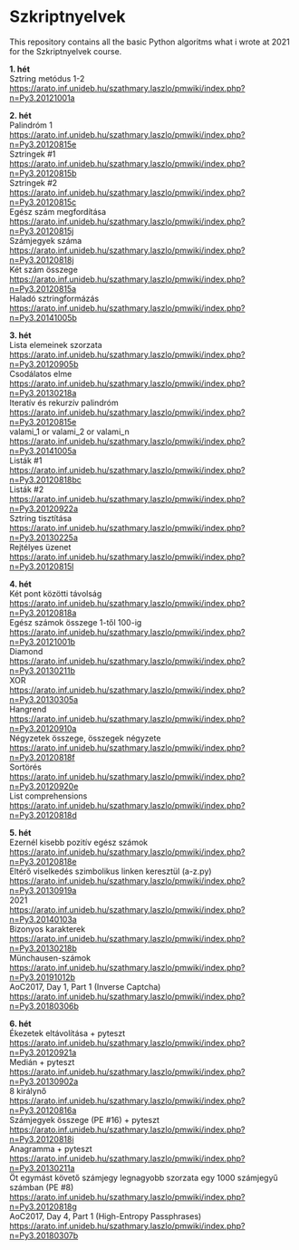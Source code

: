 # Szkriptnyelvek
This repository contains all the basic Python algoritms what i wrote at 2021 for the Szkriptnyelvek course.

__1. hét__  
Sztring metódus 1-2  
https://arato.inf.unideb.hu/szathmary.laszlo/pmwiki/index.php?n=Py3.20121001a

__2. hét__  
Palindróm 1  
https://arato.inf.unideb.hu/szathmary.laszlo/pmwiki/index.php?n=Py3.20120815e  
Sztringek #1  
https://arato.inf.unideb.hu/szathmary.laszlo/pmwiki/index.php?n=Py3.20120815b  
Sztringek #2  
https://arato.inf.unideb.hu/szathmary.laszlo/pmwiki/index.php?n=Py3.20120815c  
Egész szám megfordítása  
https://arato.inf.unideb.hu/szathmary.laszlo/pmwiki/index.php?n=Py3.20120815j  
Számjegyek száma  
https://arato.inf.unideb.hu/szathmary.laszlo/pmwiki/index.php?n=Py3.20120818j  
Két szám összege  
https://arato.inf.unideb.hu/szathmary.laszlo/pmwiki/index.php?n=Py3.20120815a  
Haladó sztringformázás  
https://arato.inf.unideb.hu/szathmary.laszlo/pmwiki/index.php?n=Py3.20141005b  

__3. hét__  
Lista elemeinek szorzata  
https://arato.inf.unideb.hu/szathmary.laszlo/pmwiki/index.php?n=Py3.20120905b  
Csodálatos elme  
https://arato.inf.unideb.hu/szathmary.laszlo/pmwiki/index.php?n=Py3.20130218a  
Iteratív és rekurzív palindróm  
https://arato.inf.unideb.hu/szathmary.laszlo/pmwiki/index.php?n=Py3.20120815e  
valami_1 or valami_2 or valami_n  
https://arato.inf.unideb.hu/szathmary.laszlo/pmwiki/index.php?n=Py3.20141005a  
Listák #1  
https://arato.inf.unideb.hu/szathmary.laszlo/pmwiki/index.php?n=Py3.20120818bc  
Listák #2  
https://arato.inf.unideb.hu/szathmary.laszlo/pmwiki/index.php?n=Py3.20120922a  
Sztring tisztítása  
https://arato.inf.unideb.hu/szathmary.laszlo/pmwiki/index.php?n=Py3.20130225a  
Rejtélyes üzenet  
https://arato.inf.unideb.hu/szathmary.laszlo/pmwiki/index.php?n=Py3.20120815l  

__4. hét__  
Két pont közötti távolság  
https://arato.inf.unideb.hu/szathmary.laszlo/pmwiki/index.php?n=Py3.20120818a  
Egész számok összege 1-től 100-ig  
https://arato.inf.unideb.hu/szathmary.laszlo/pmwiki/index.php?n=Py3.20121001b  
Diamond  
https://arato.inf.unideb.hu/szathmary.laszlo/pmwiki/index.php?n=Py3.20130211b  
XOR  
https://arato.inf.unideb.hu/szathmary.laszlo/pmwiki/index.php?n=Py3.20130305a  
Hangrend  
https://arato.inf.unideb.hu/szathmary.laszlo/pmwiki/index.php?n=Py3.20120910a  
Négyzetek összege, összegek négyzete  
https://arato.inf.unideb.hu/szathmary.laszlo/pmwiki/index.php?n=Py3.20120818f  
Sortörés  
https://arato.inf.unideb.hu/szathmary.laszlo/pmwiki/index.php?n=Py3.20120920e  
List comprehensions  
https://arato.inf.unideb.hu/szathmary.laszlo/pmwiki/index.php?n=Py3.20120818d  

__5. hét__  
Ezernél kisebb pozitív egész számok  
https://arato.inf.unideb.hu/szathmary.laszlo/pmwiki/index.php?n=Py3.20120818e  
Eltérő viselkedés szimbolikus linken keresztül (a-z.py)  
https://arato.inf.unideb.hu/szathmary.laszlo/pmwiki/index.php?n=Py3.20130919a  
2021  
https://arato.inf.unideb.hu/szathmary.laszlo/pmwiki/index.php?n=Py3.20140103a  
Bizonyos karakterek  
https://arato.inf.unideb.hu/szathmary.laszlo/pmwiki/index.php?n=Py3.20130218b  
Münchausen-számok  
https://arato.inf.unideb.hu/szathmary.laszlo/pmwiki/index.php?n=Py3.20191012b  
AoC2017, Day 1, Part 1 (Inverse Captcha)  
https://arato.inf.unideb.hu/szathmary.laszlo/pmwiki/index.php?n=Py3.20180306b  

__6. hét__  
Ékezetek eltávolítása + pyteszt  
https://arato.inf.unideb.hu/szathmary.laszlo/pmwiki/index.php?n=Py3.20120921a  
Medián + pyteszt  
https://arato.inf.unideb.hu/szathmary.laszlo/pmwiki/index.php?n=Py3.20130902a  
8 királynő  
https://arato.inf.unideb.hu/szathmary.laszlo/pmwiki/index.php?n=Py3.20120816a  
Számjegyek összege (PE #16) + pyteszt  
https://arato.inf.unideb.hu/szathmary.laszlo/pmwiki/index.php?n=Py3.20120818i  
Anagramma + pyteszt  
https://arato.inf.unideb.hu/szathmary.laszlo/pmwiki/index.php?n=Py3.20130211a  
Öt egymást követő számjegy legnagyobb szorzata egy 1000 számjegyű számban (PE #8)  
https://arato.inf.unideb.hu/szathmary.laszlo/pmwiki/index.php?n=Py3.20120818g  
AoC2017, Day 4, Part 1 (High-Entropy Passphrases)  
https://arato.inf.unideb.hu/szathmary.laszlo/pmwiki/index.php?n=Py3.20180307b  
